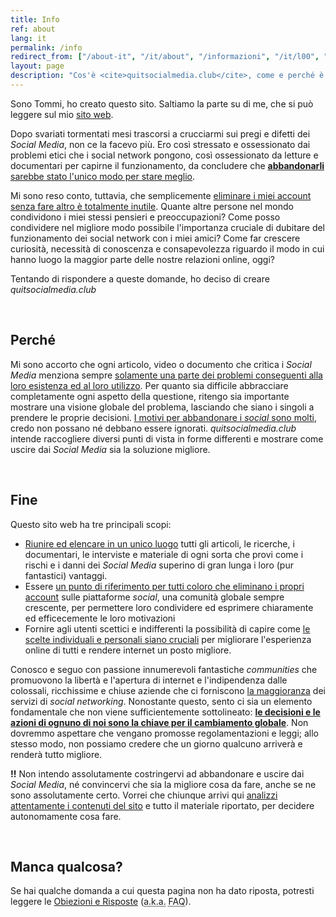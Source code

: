 ```yaml
---
title: Info
ref: about
lang: it
permalink: /info
redirect_from: ["/about-it", "/it/about", "/informazioni", "/it/l00", "/it/l0", "/it/level-0", "/it/level0", "/it/l-0", "/it/l-00", "/it/level00", "/it/level-00"]
layout: page
description: "Cos'è <cite>quitsocialmedia.club</cite>, come e perché è nato ed il suo fine"
---
```

Sono Tommi, ho creato questo sito. Saltiamo la parte su di me, che si può leggere sul mio [sito web](https://tommi.space/about-it "Tommi").

Dopo svariati tormentati mesi trascorsi a crucciarmi sui pregi e difetti dei *Social Media*, non ce la facevo più. Ero così stressato e ossessionato dai problemi etici che i social network pongono, così ossessionato da letture e documentari per capirne il funzionamento, da concludere che <u><strong>abbandonarli</strong> sarebbe stato l'unico modo per stare meglio</u>.

Mi sono reso conto, tuttavia, che semplicemente <u>eliminare i miei account senza fare altro è totalmente inutile</u>. Quante altre persone nel mondo condividono i miei stessi pensieri e preoccupazioni? Come posso condividere nel migliore modo possibile l'importanza cruciale di dubitare del funzionamento dei social network con i miei amici? Come far crescere curiosità, necessità di conoscenza e consapevolezza riguardo il modo in cui hanno luogo la maggior parte delle nostre relazioni online, oggi?

Tentando di rispondere a queste domande, ho deciso di creare <cite>quitsocialmedia.club</cite>

<br>

## Perché

Mi sono accorto che ogni articolo, video o documento che critica i *Social Media* menziona sempre <u>solamente una parte dei problemi conseguenti alla loro esistenza ed al loro utilizzo</u>. Per quanto sia difficile abbracciare completamente ogni aspetto della questione, ritengo sia importante mostrare una visione globale del problema, lasciando che siano i singoli a prendere le proprie decisioni. <u><a href="/it/why" target="_blank" title="Perché">I motivi</a> per abbandonare i <i>social</i> sono molti</u>, credo non possano né debbano essere ignorati. <cite>quitsocialmedia.club</cite> intende raccogliere diversi punti di vista in forme differenti e mostrare come uscire dai *Social Media* sia la soluzione migliore.

<br>

## Fine

Questo sito web ha tre principali scopi:

- <u>Riunire ed elencare in un unico luogo</u> tutti gli articoli, le ricerche, i documentari, le interviste e materiale di ogni sorta che provi come i rischi e i danni dei *Social Media* superino di gran lunga i loro (pur fantastici) vantaggi.
- Essere <u>un punto di riferimento per tutti coloro che eliminano i propri account</u> sulle piattaforme *social*, una comunità globale sempre crescente, per permettere loro condividere ed esprimere chiaramente ed efficecemente le loro motivazioni
- Fornire agli utenti scettici e indifferenti la possibilità di capire come <u>le scelte individuali e personali siano cruciali</u> per migliorare l'esperienza online di tutti e rendere internet un posto migliore.

Conosco e seguo con passione innumerevoli fantastiche *communities* che promuovono la libertà e l'apertura di internet e l'indipendenza dalle colossali, ricchissime e chiuse aziende che ci forniscono [la maggioranza](/it/what "Cos’è un Social Media") dei servizi di *social networking*. Nonostante questo, sento ci sia un elemento fondamentale che non viene sufficientemente sottolineato: **<u>le decisioni e le azioni di ognuno di noi sono la chiave per il cambiamento globale</u>**. Non dovremmo aspettare che vengano promosse regolamentazioni e leggi; allo stesso modo, non possiamo credere che un giorno qualcuno arriverà e renderà tutto migliore.

**!!** Non intendo assolutamente costringervi ad abbandonare e uscire dai *Social Media*, né convincervi che sia la migliore cosa da fare, anche se ne sono assolutamente certo. Vorrei che chiunque arrivi qui <u>analizzi attentamente i contenuti del sito</u> e tutto il materiale riportato, per decidere autonomamente cosa fare.

<br>

## Manca qualcosa?

Se hai qualche domanda a cui questa pagina non ha dato riposta, potresti leggere le [Obiezioni e Risposte](/it/faq "Obiezioni e risposte") (<abbr title="Also Known As">a.k.a.</abbr> <abbr title="Frequently Asked Questions">FAQ</abbr>).